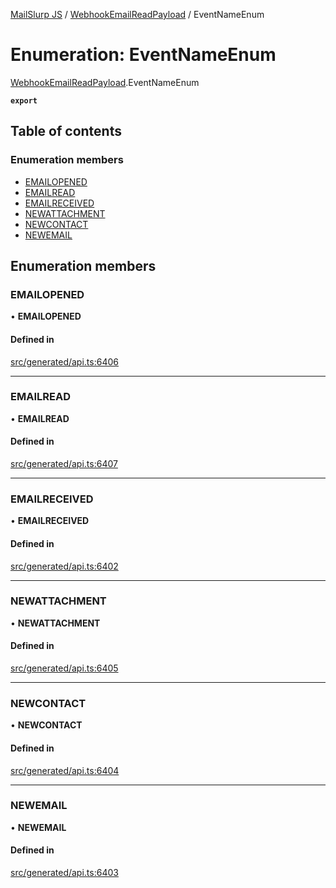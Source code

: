 [MailSlurp JS](../README.md) / [WebhookEmailReadPayload](../modules/WebhookEmailReadPayload.md) / EventNameEnum

# Enumeration: EventNameEnum

[WebhookEmailReadPayload](../modules/WebhookEmailReadPayload.md).EventNameEnum

**`export`**

## Table of contents

### Enumeration members

- [EMAILOPENED](WebhookEmailReadPayload.EventNameEnum.md#emailopened)
- [EMAILREAD](WebhookEmailReadPayload.EventNameEnum.md#emailread)
- [EMAILRECEIVED](WebhookEmailReadPayload.EventNameEnum.md#emailreceived)
- [NEWATTACHMENT](WebhookEmailReadPayload.EventNameEnum.md#newattachment)
- [NEWCONTACT](WebhookEmailReadPayload.EventNameEnum.md#newcontact)
- [NEWEMAIL](WebhookEmailReadPayload.EventNameEnum.md#newemail)

## Enumeration members

### EMAILOPENED

• **EMAILOPENED**

#### Defined in

[src/generated/api.ts:6406](https://github.com/mailslurp/mailslurp-client/blob/1460b4d/src/generated/api.ts#L6406)

___

### EMAILREAD

• **EMAILREAD**

#### Defined in

[src/generated/api.ts:6407](https://github.com/mailslurp/mailslurp-client/blob/1460b4d/src/generated/api.ts#L6407)

___

### EMAILRECEIVED

• **EMAILRECEIVED**

#### Defined in

[src/generated/api.ts:6402](https://github.com/mailslurp/mailslurp-client/blob/1460b4d/src/generated/api.ts#L6402)

___

### NEWATTACHMENT

• **NEWATTACHMENT**

#### Defined in

[src/generated/api.ts:6405](https://github.com/mailslurp/mailslurp-client/blob/1460b4d/src/generated/api.ts#L6405)

___

### NEWCONTACT

• **NEWCONTACT**

#### Defined in

[src/generated/api.ts:6404](https://github.com/mailslurp/mailslurp-client/blob/1460b4d/src/generated/api.ts#L6404)

___

### NEWEMAIL

• **NEWEMAIL**

#### Defined in

[src/generated/api.ts:6403](https://github.com/mailslurp/mailslurp-client/blob/1460b4d/src/generated/api.ts#L6403)
